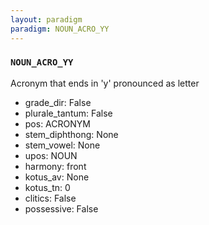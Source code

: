 ```yaml
---
layout: paradigm
paradigm: NOUN_ACRO_YY
---
```

### ` NOUN_ACRO_YY `

Acronym that ends in 'y' pronounced as letter
* grade_dir: False
* plurale_tantum: False
* pos: ACRONYM
* stem_diphthong: None
* stem_vowel: None
* upos: NOUN
* harmony: front
* kotus_av: None
* kotus_tn: 0
* clitics: False
* possessive: False
